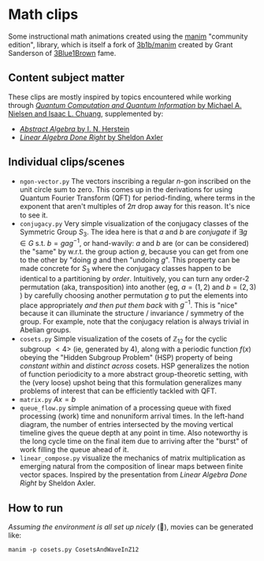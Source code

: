 # Math clips

Some instructional math animations created using the
[manim](https://github.com/ManimCommunity/manim/) "community edition",
library, which is itself a fork of
[3b1b/manim](https://github.com/3b1b/manim) created by Grant Sanderson
of [3Blue1Brown](https://www.youtube.com/@3blue1brown) fame.


## Content subject matter 

These clips are mostly inspired by topics encountered while working
through [_Quantum Computation and Quantum Information_ by Michael
A. Nielsen and Isaac
L. Chuang](https://www.cambridge.org/highereducation/books/quantum-computation-and-quantum-information/01E10196D0A682A6AEFFEA52D53BE9AE#overview),
supplemented by:

* [_Abstract Algebra_ by I. N. Herstein](https://www.amazon.com/Abstract-Algebra-I-N-Herstein/dp/0471368792)
* [_Linear Algebra Done Right_ by Sheldon Axler](https://linear.axler.net/)

## Individual clips/scenes                                                         

- `ngon-vector.py` The vectors inscribing a regular $n$-gon inscribed on the unit circle sum to zero. This comes up in the derivations for using Quantum Fourier Transform (QFT) for period-finding, where terms in the exponent that aren't multiples of 2𝜋 drop away for this reason. It's nice to see it.
- `conjugacy.py` Very simple visualization of the conjugacy classes of the Symmetric Group $S_3$. The idea here is that $a$ and $b$ are _conjugate_ if $\exists g \in G$ s.t. $b=gag^{-1}$, or hand-wavily: $a$ and $b$ are (or can be considered) the "same" by w.r.t. the group action $g$, because you can get from one to the other by "doing $g$ and then "undoing $g$". This property can be made concrete for $S_3$ where the conjugacy classes happen to be identical to a partitioning by _order_. Intuitively, you can turn any order-2 permutation (aka, transposition) into another (eg, $a = (1, 2)$ and $b = (2, 3)$ ) by carefully choosing another permutation $g$ to put the elements into place appropriately _and then put them back_ with $g^{-1}$. This is "nice" because it can illuminate the structure / invariance / symmetry of the group. For example, note that the conjugacy relation is always trivial in Abelian groups.
- `cosets.py` Simple visualization of the cosets of $\mathbb{Z}_{12}$ for the cyclic subgroup $<4>$ (ie, generated by 4), along with a periodic function $f(x)$ obeying the "Hidden Subgroup Problem" (HSP) property of being _constant within_ and _distinct across_ cosets. HSP generalizes the notion of function periodicity to a more abstract group-theoretic setting, with the (very loose) upshot being that this formulation generalizes many problems of interest that can be efficiently tackled with QFT.
- `matrix.py` $Ax=b$ 
- `queue_flow.py` simple animation of a processing queue with fixed processing (work) time and nonuniform arrival times. In the left-hand diagram, the number of entries intersected by the moving vertical timeline gives the queue depth at any point in time. Also noteworthy is the long cycle time on the final item due to arriving after the "burst" of work filling the queue ahead of it.
- `linear_compose.py` visualize the mechanics of matrix multiplication as emerging natural from the composition of linear maps between finite vector spaces. Inspired by the presentation from _Linear Algebra Done Right_ by Sheldon Axler.


## How to run 

_Assuming the environment is all set up nicely_ (🫠), movies can be generated like:

```
manim -p cosets.py CosetsAndWaveInZ12
```
